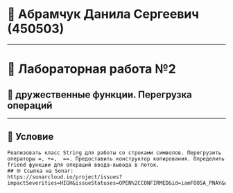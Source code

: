 # 👤 Абрамчук Данила Сергеевич (450503) 

---

# 🧪 Лабораторная работа №2

## 🎯 дружественные функции. Перегрузка операций  

---

## 📝 Условие
```text
Реализовать класс String для работы со строками символов. Перегрузить операторы =, +=,  ==. Предоставить конструктор копирования. Определить friend функции для операций ввода-вывода в поток.
## 🌐 Ссылка на Sonar:
https://sonarcloud.io/project/issues?impactSeverities=HIGH&issueStatuses=OPEN%2CCONFIRMED&id=iamFOOSA_PNAY&open=AZlejTQlS2hnDgcu4_37

